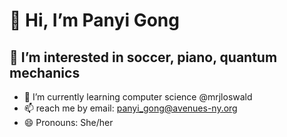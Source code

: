 # 👋 Hi, I’m Panyi Gong
## 👀 I’m interested in soccer, piano, quantum mechanics
- 🌱 I’m currently learning computer science @mrjloswald
- 📫 reach me by email: panyi_gong@avenues-ny.org
- 😄 Pronouns: She/her


<!---
PanyiGong/PanyiGong is a ✨ special ✨ repository because its `README.md` (this file) appears on your GitHub profile.
You can click the Preview link to take a look at your changes.
--->
